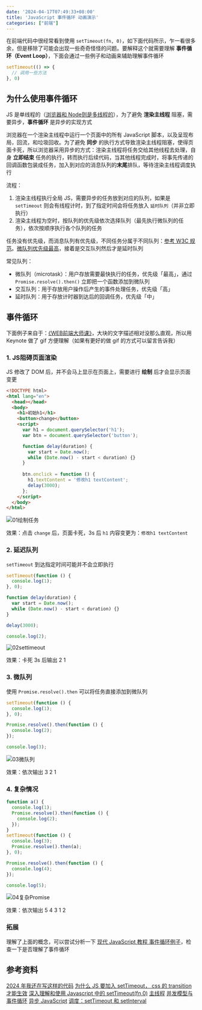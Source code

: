 ```yaml
---
date: '2024-04-17T07:49:33+08:00'
title: 'JavaScript 事件循环 动画演示'
categories: ["前端"]
---
```


在前端代码中很经常看到使用 `setTimeout(fn, 0)`，如下面代码所示，乍一看很多余，但是移除了可能会出现一些奇奇怪怪的问题。要解释这个就需要理解 **事件循环（Event Loop）**，下面会通过一些例子和动画来辅助理解事件循环

```js
setTimeout(() => {
  // 调用一些方法
}, 0)
```

## 为什么使用事件循环

JS 是单线程的（[浏览器和 Node则是多线程的](https://www.reddit.com/r/node/comments/nqxelw/why_everyone_is_saying_that_js_is_single_threaded/)），为了避免 **渲染主线程** 阻塞，需要异步，**事件循环** 是异步的实现方式

浏览器在一个渲染主线程中运行一个页面中的所有 JavaScript 脚本，以及呈现布局，回流，和垃圾回收。为了避免 **同步** 的执行方式导致渲染主线程阻塞，使得页面卡死，所以浏览器采用异步的方式：渲染主线程将任务交给其他线程去处理，自身 **立即结束** 任务的执行，转而执行后续代码，当其他线程完成时，将事先传递的回调函数包装成任务，加入到对应的消息队列的**末尾**排队，等待渲染主线程调度执行

流程：
1. 渲染主线程执行全局 JS，需要异步的任务放到对应的队列，如果是 `setTimeout` 则会有线程计时，到了指定时间会将任务放入 `延时队列`（并非立即执行）
2. 渲染主线程为空时，按队列的优先级依次选择队列（最先执行微队列的任务），依次按顺序执行各个队列的任务

任务没有优先级，而消息队列有优先级，不同任务分属于不同队列：[参考 W3C 规范](https://html.spec.whatwg.org/multipage/webappapis.html#generic-task-sources)。[微队列优先级最高](https://html.spec.whatwg.org/multipage/webappapis.html#perform-a-microtask-checkpoint)，接着是交互队列然后才是延时队列

常见队列：

- 微队列（microtask）：⽤户存放需要最快执⾏的任务，优先级「最⾼」，通过 `Promise.resolve().then()` ⽴即把⼀个函数添加到微队列
- 交互队列：⽤于存放⽤户操作后产⽣的事件处理任务，优先级「⾼」
- 延时队列：⽤于存放计时器到达后的回调任务，优先级「中」



## 事件循环

下面例子来自于：[《WEB前端大师课》](https://ke.qq.com/course/5892689)，大块的文字描述相对没那么直观，所以用 Keynote 做了 gif 方便理解（如果有更好的做 gif 的方式可以留言告诉我）

### 1. JS阻碍页面渲染

JS 修改了 DOM 后，并不会马上显示在页面上，需要进行 **绘制** 后才会显示页面变更

```html
<!DOCTYPE html>
<html lang="en">
  <head></head>
  <body>
    <h1>初始h1</h1>
    <button>change</button>
    <script>
      var h1 = document.querySelector('h1');
      var btn = document.querySelector('button');

      function delay(duration) {
        var start = Date.now();
        while (Date.now() - start < duration) {}
      }
      
      btn.onclick = function () {
        h1.textContent = '修改h1 textContent';
        delay(3000);
      };
    </script>
  </body>
</html>
```

![01绘制任务](../JavaScript事件循环动画演示/1929786-20240416173932693-109077340.gif)

效果：点击 `change` 后，页面卡死，3s 后 `h1` 内容变更为：`修改h1 textContent`

### 2. 延迟队列

`setTimeout` 到达指定时间可能并不会立即执行

```js
setTimeout(function () {
  console.log(1);
}, 0);

function delay(duration) {
  var start = Date.now();
  while (Date.now() - start < duration) {}
}

delay(3000);

console.log(2);
```

![02settimeout](../JavaScript事件循环动画演示/1929786-20240416174000096-2033848170.gif)

效果：卡死 3s 后输出 2 1

### 3. 微队列

使用 `Promise.resolve().then` 可以将任务直接添加到微队列

```js
setTimeout(function () {
  console.log(1);
}, 0);

Promise.resolve().then(function () {
  console.log(2);
});

console.log(3);
```

![03微队列](../JavaScript事件循环动画演示/1929786-20240416174033217-629343889.gif)

效果：依次输出 3 2 1

### 4. 复杂情况

```js
function a() {
  console.log(1);
  Promise.resolve().then(function () {
    console.log(2);
  });
}
setTimeout(function () {
  console.log(3);
  Promise.resolve().then(a);
}, 0);

Promise.resolve().then(function () {
  console.log(4);
});

console.log(5);
```

![04复杂Promise](../JavaScript事件循环动画演示/1929786-20240416174055454-1565610014.gif)

效果：依次输出 5 4 3 1 2

### 拓展

理解了上面的概念，可以尝试分析一下 [现代 JavaScript 教程 事件循环例子](https://zh.javascript.info/event-loop#xia-fang-zhe-duan-dai-ma-de-shu-chu-shi-shi-mo)，检查一下是否理解了事件循环

## 参考资料

[2024 年我还在写这样的代码](https://twitter.com/randyloop/status/1779145003824288010)
[为什么 JS 要加入 setTimeout， css 的 transition 才能生效](https://v2ex.com/t/633069)
[深入理解和使用 Javascript 中的 setTimeout(fn,0)](https://yugasun.com/post/understand-settimeout-fn-0)
[主线程](https://developer.mozilla.org/zh-CN/docs/Glossary/Main_thread)
[并发模型与事件循环](https://developer.mozilla.org/zh-CN/docs/Web/JavaScript/Event_loop)
[异步 JavaScript](https://developer.mozilla.org/zh-CN/docs/Learn/JavaScript/Asynchronous)
[调度：setTimeout 和 setInterval](https://zh.javascript.info/settimeout-setinterval)